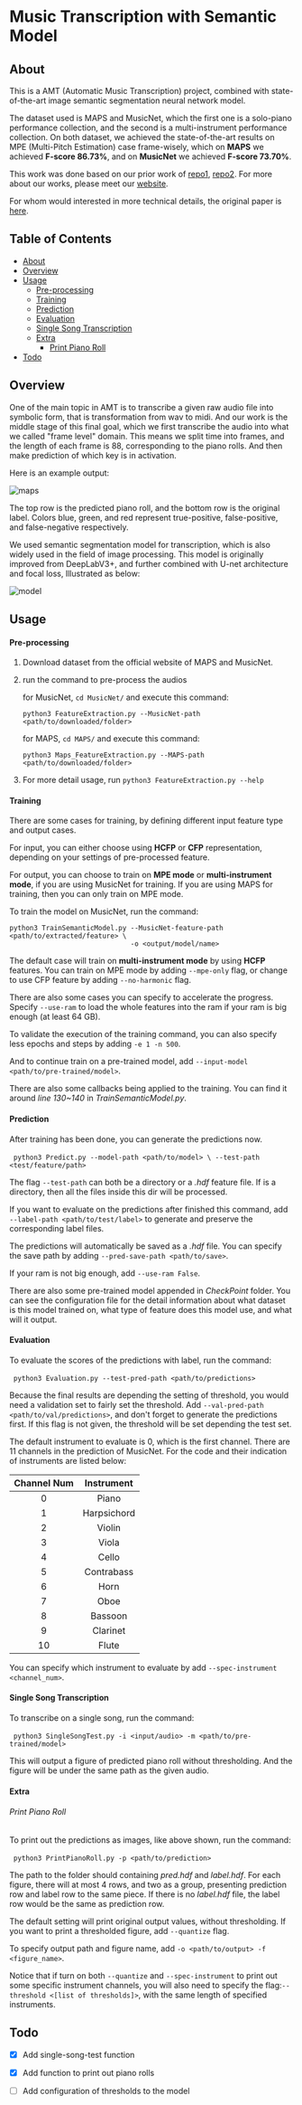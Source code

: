 
# Music Transcription with Semantic Model

## About

This is a AMT (Automatic  Music Transcription) project, combined with state-of-the-art image semantic segmentation neural network model. 

The dataset used is MAPS and MusicNet, which the first one is a solo-piano performance collection, and the second is a multi-instrument performance collection.  On both dataset, we achieved the state-of-the-art results on MPE (Multi-Pitch Estimation) case frame-wisely, which on **MAPS** we achieved **F-score 86.73%**, and on **MusicNet** we achieved **F-score 73.70%**.

This work was done based on our prior work of [repo1](https://github.com/BreezeWhite/CFP_NeuralNetwork), [repo2](https://github.com/s603122001/Vocal-Melody-Extraction). For more about our works, please meet our [website](https://sites.google.com/view/mctl/home).

For whom would interested in more technical details, the original paper is [here](https://ieeexplore.ieee.org/abstract/document/8682605).

## Table of Contents

* [About](#About)
* [Overview](#overview)
* [Usage](#Usage)
  * [Pre-processing](#pre-processing)
  * [Training](#training)
  * [Prediction](#prediction)
  * [Evaluation](#evaluation)
  * [Single Song Transcription](#single-song-transcription)
  * [Extra](#extra)
    * [Print Piano Roll](#print-piano-roll)
* [Todo](#todo)

## Overview

One of the main topic in AMT is to transcribe a given raw audio file into symbolic form, that is transformation from wav to midi.  And our work is the middle stage of this final goal, which we first transcribe the audio into what we called "frame level" domain. This means we split time into frames, and the length of each frame is 88, corresponding to the piano rolls. And then make prediction of which key is in activation. 

Here is an example output:

![maps](./figures/MAPS_1.png)

The top row is the predicted piano roll, and the bottom row is the original label. Colors blue, green, and red represent true-positive, false-positive, and false-negative respectively.

We used semantic segmentation model for transcription, which is also widely used in the field of image processing.  This model is originally improved from DeepLabV3+, and further combined with U-net architecture and focal loss, Illustrated as below: 

![model](./figures/ModelArch.png)

## Usage

#### Pre-processing

1. Download dataset from the official website of MAPS and MusicNet.

2. run the command to pre-process the audios

   for MusicNet, `cd MusicNet/`  and execute this command:

   ```
   python3 FeatureExtraction.py --MusicNet-path <path/to/downloaded/folder>
   ```

   for MAPS, `cd MAPS/` and execute this command:

   ```
   python3 Maps_FeatureExtraction.py --MAPS-path <path/to/downloaded/folder>
   ```

3. For more detail usage, run `python3 FeatureExtraction.py --help`

#### Training

There are some cases for training, by defining different input feature type and output cases. 

For input, you can either choose using **HCFP** or **CFP** representation, depending on your settings of pre-processed feature.  

For output, you can choose to train on **MPE mode** or **multi-instrument mode**, if you are using MusicNet for training. If you are using MAPS for training, then you can only train on MPE mode.



  To train the model on MusicNet, run the command:

  ```
  python3 TrainSemanticModel.py --MusicNet-feature-path <path/to/extracted/feature> \
                                -o <output/model/name>
  ```

  The default case will train on **multi-instrument mode** by using **HCFP** features. You can train on MPE mode by adding `--mpe-only` flag, or change to use CFP feature by adding `--no-harmonic` flag.



  There are also some cases you can specify to accelerate the progress. Specify `--use-ram` to load the whole features into the ram if your ram is big enough (at least 64 GB).

  To validate the execution of the training command, you can also specify less epochs and steps by adding `-e 1 -n 500`. 

  And to continue train on a pre-trained model, add `--input-model <path/to/pre-trained/model>`.

  There are also some callbacks being applied to the training. You can find it around *line 130~140* in *TrainSemanticModel.py*.

#### Prediction

After training has been done, you can generate the predictions now.

​```
python3 Predict.py --model-path <path/to/model> \
                   --test-path <test/feature/path>
​```

The flag `--test-path` can both be a directory or a *.hdf* feature file. If is a directory, then all the files inside this dir will be processed. 

If you want to evaluate on the predictions after finished this command, add                                                `--label-path <path/to/test/label>` to generate and preserve the corresponding label files.

The predictions will automatically be saved as a *.hdf* file. You can specify the save path by adding           `--pred-save-path <path/to/save>`.

If your ram is not big enough, add `--use-ram False`.

There are also some pre-trained model appended in *CheckPoint* folder. You can see the configuration file for the detail information about what dataset is this model trained on, what type of feature does this model use, and what will it output.

#### Evaluation

To evaluate the scores of the predictions with label, run the command:

​```
python3 Evaluation.py --test-pred-path <path/to/predictions>
​```

Because the final results are depending the setting of threshold, you would need a validation set to fairly set the threshold. Add `--val-pred-path <path/to/val/predictions>`, and don't forget to generate the predictions first. If this flag is not given, the threshold will be set depending the test set.

The default instrument to evaluate is 0, which is the first channel. There are 11 channels in the prediction of MusicNet. For the code and their indication of instruments are listed below:

| Channel Num | Instrument  |
| :---------: | :---------: |
|      0      |    Piano    |
|      1      | Harpsichord |
|      2      |   Violin    |
|      3      |    Viola    |
|      4      |    Cello    |
|      5      | Contrabass  |
|      6      |    Horn     |
|      7      |    Oboe     |
|      8      |   Bassoon   |
|      9      |  Clarinet   |
|     10      |    Flute    |

You can specify which instrument to evaluate by add `--spec-instrument <channel_num>`.

#### Single Song Transcription

To transcribe on a single song, run the command:

​```
python3 SingleSongTest.py -i <input/audio> -m <path/to/pre-trained/model>
​```

This will output a figure of predicted piano roll without thresholding. And the figure will be under the same path as the given audio. 

#### Extra

###### Print Piano Roll

To print out the predictions as images, like above shown, run the command:

​```
python3 PrintPianoRoll.py -p <path/to/prediction>
​```

The path to the folder should containing *pred.hdf* and *label.hdf*. For each figure, there will at most 4 rows, and two as a group, presenting prediction row and label row to the same piece. If there is no *label.hdf* file, the label row would be the same as prediction row.

The default setting will print original output values, without thresholding.  If you want to print a thresholded figure, add `--quantize` flag. 

To specify output path and figure name, add `-o <path/to/output> -f <figure_name>`.

Notice that if turn on both `--quantize` and `--spec-instrument` to print out some specific instrument channels, you will also need to specify the flag:`--threshold <[list of thresholds]>`, with the same length of specified instruments.

## Todo

- [x] Add single-song-test function
- [x] Add function to print out piano rolls
- [ ] Add configuration of thresholds to the model


